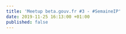 ```yaml
---
title: 'Meetup beta.gouv.fr #3 - #SemaineIP'
date: 2019-11-25 16:13:00 +01:00
published: false
---
```


